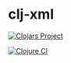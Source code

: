 # clj-xml

[![Clojars Project](https://img.shields.io/clojars/v/org.clojars.lmchoi/clj-xml.svg)](https://clojars.org/org.clojars.lmchoi/clj-xml)

[![Clojure CI](https://github.com/lmchoi/clj-xml/actions/workflows/pipeline.yml/badge.svg)](https://github.com/lmchoi/clj-xml/actions/workflows/pipeline.yml)